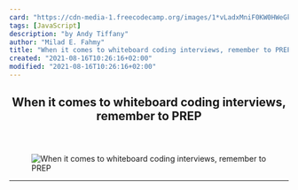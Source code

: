 ```yaml
---
card: "https://cdn-media-1.freecodecamp.org/images/1*vLadxMniF0KW0HWeGkipJw.jpeg"
tags: [JavaScript]
description: "by Andy Tiffany"
author: "Milad E. Fahmy"
title: "When it comes to whiteboard coding interviews, remember to PREP"
created: "2021-08-16T10:26:16+02:00"
modified: "2021-08-16T10:26:16+02:00"
---
```

<div class="site-wrapper">
<main id="site-main" class="site-main outer">
<div class="inner">
<article class="post-full post tag-javascript tag-coding-bootcamps tag-learning-to-code tag-programming tag-web-development ">
<header class="post-full-header">
<h1 class="post-full-title">When it comes to whiteboard coding interviews, remember to PREP</h1>
</header>
<figure class="post-full-image">
<picture>
<source media="(max-width: 700px)" sizes="1px" srcset="data:image/gif;base64,R0lGODlhAQABAIAAAAAAAP///yH5BAEAAAAALAAAAAABAAEAAAIBRAA7 1w">
<source media="(min-width: 701px)" sizes="(max-width: 800px) 400px,
(max-width: 1170px) 700px,
1400px" srcset="https://cdn-media-1.freecodecamp.org/images/1*vLadxMniF0KW0HWeGkipJw.jpeg 300w,
https://cdn-media-1.freecodecamp.org/images/1*vLadxMniF0KW0HWeGkipJw.jpeg 600w,
https://cdn-media-1.freecodecamp.org/images/1*vLadxMniF0KW0HWeGkipJw.jpeg 1000w,
https://cdn-media-1.freecodecamp.org/images/1*vLadxMniF0KW0HWeGkipJw.jpeg 2000w">
<img onerror="this.style.display='none'" src="https://cdn-media-1.freecodecamp.org/images/1*vLadxMniF0KW0HWeGkipJw.jpeg" alt="When it comes to whiteboard coding interviews, remember to PREP">
</picture>
</figure>
<section class="post-full-content">
<div class="post-content medium-migrated-article">
</div>
<hr>
</section>
</article>
</div>
</main>
</div>
<!-- Google Tag Manager (noscript) -->
<!-- End Google Tag Manager (noscript) -->
